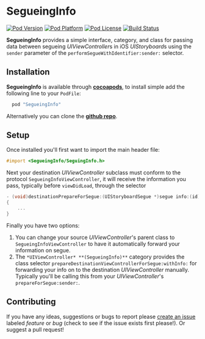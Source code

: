 SegueingInfo
============

[![Pod Version](http://img.shields.io/cocoapods/v/SegueingInfo.svg?style=flat)](http://cocoadocs.org/docsets/SegueingInfo/)
[![Pod Platform](http://img.shields.io/cocoapods/p/SegueingInfo.svg?style=flat)](http://cocoadocs.org/docsets/SegueingInfo/)
[![Pod License](http://img.shields.io/cocoapods/l/SegueingInfo.svg?style=flat)](http://cocoadocs.org/docsets/SegueingInfo/)
[![Build Status](http://img.shields.io/travis/adorkable/SegueingInfo.svg?branch=master&style=flat)](https://travis-ci.org/adorkable/SegueingInfo)


**SegueingInfo** provides a simple interface, category, and class for passing data between segueing *UIViewController*s in iOS *UIStoryboard*s using the `sender` parameter of the `performSegueWithIdentifier:sender:` selector.

Installation
---
**SegueingInfo** is available through **[cocoapods](http://cocoapods.org)**, to install simple add the following line to your `PodFile`:

``` ruby
  pod "SegueingInfo"
```

Alternatively you can clone the **[github repo](https://github.com/adorkable/SegueingInfo)**.

Setup
---

Once installed you'll first want to import the main header file:

``` Objective-C
#import <SegueingInfo/SeguingInfo.h>
```

Next your destination *UIViewController* subclass must conform to the protocol `SegueingInfoViewController`, it will receive the information you pass, typically before `viewDidLoad`, through the selector

``` Objective-C
- (void)destinationPrepareForSegue:(UIStoryboardSegue *)segue info:(id)info
{
	...
}
```

Finally you have two options:

1. You can change your source *UIViewController*'s parent class to `SegueingInfoViewController` to have it automatically forward your information on segue.
2. The `*UIViewController* **(SegueingInfo)**` category provides the class selector `prepareDestinationViewControllerForSegue:withInfo:` for forwarding your info on to the destination *UIViewController* manually. Typically you'll be calling this from your *UIViewController*'s `prepareForSegue:sender:`.


Contributing
---
If you have any ideas, suggestions or bugs to report please [create an issue](https://github.com/adorkable/SegueingInfo/issues/new) labeled *feature* or *bug* (check to see if the issue exists first please!). Or suggest a pull request!
